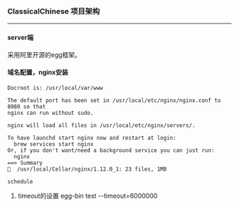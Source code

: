 ### ClassicalChinese 项目架构

---

#### server端

采用阿里开源的egg框架。

#### 域名配置，nginx安装

```
Docroot is: /usr/local/var/www

The default port has been set in /usr/local/etc/nginx/nginx.conf to 8080 so that
nginx can run without sudo.

nginx will load all files in /usr/local/etc/nginx/servers/.

To have launchd start nginx now and restart at login:
  brew services start nginx
Or, if you don't want/need a background service you can just run:
  nginx
==> Summary
🍺  /usr/local/Cellar/nginx/1.12.0_1: 23 files, 1MB
```

`schedule`

1. timeout的设置
egg-bin test --timeout=6000000 

